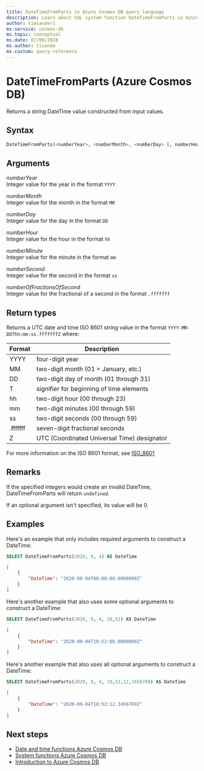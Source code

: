 ```yaml
---
title: DateTimeFromParts in Azure Cosmos DB query language
description: Learn about SQL system function DateTimeFromParts in Azure Cosmos DB.
author: timsander1
ms.service: cosmos-db
ms.topic: conceptual
ms.date: 07/09/2020
ms.author: tisande
ms.custom: query-reference
---
```

# DateTimeFromParts (Azure Cosmos DB)

Returns a string DateTime value constructed from input values.
  
## Syntax
  
```sql
DateTimeFromParts(<numberYear>, <numberMonth>, <numberDay> [, numberHour]  [, numberMinute],  [, numberSecond], [, numberOfFractionsOfSecond])
```

## Arguments
  
*numberYear*  
   Integer value for the year in the format `YYYY`

*numberMonth*  
   Integer value for the month in the format `MM`

*numberDay*  
   Integer value for the day in the format `DD`

*numberHour*  
   Integer value for the hour in the format `hh`

*numberMinute*  
   Integer value for the minute in the format `mm`

*numberSecond*  
   Integer value for the second in the format `ss`

*numberOfFractionsOfSecond*  
   Integer value for the fractional of a second in the format `.fffffff`

## Return types

Returns a UTC date and time ISO 8601 string value in the format `YYYY-MM-DDThh:mm:ss.fffffffZ` where:
  
  |Format|Description|
  |-|-|
  |YYYY|four-digit year|
  |MM|two-digit month (01 = January, etc.)|
  |DD|two-digit day of month (01 through 31)|
  |T|signifier for beginning of time elements|
  |hh|two-digit hour (00 through 23)|
  |mm|two-digit minutes (00 through 59)|
  |ss|two-digit seconds (00 through 59)|
  |.fffffff|seven-digit fractional seconds|
  |Z|UTC (Coordinated Universal Time) designator||
  
 For more information on the ISO 8601 format, see [ISO_8601](https://en.wikipedia.org/wiki/ISO_8601)

## Remarks

If the specified integers would create an invalid DateTime, DateTimeFromParts will return `undefined`.

If an optional argument isn't specified, its value will be 0.

## Examples

Here's an example that only includes required arguments to construct a DateTime:

```sql
SELECT DateTimeFromParts(2020, 9, 4) AS DateTime
```

```json
[
    {
        "DateTime": "2020-09-04T00:00:00.0000000Z"
    }
]
```

Here's another example that also uses some optional arguments to construct a DateTime:

```sql
SELECT DateTimeFromParts(2020, 9, 4, 10,52) AS DateTime
```

```json
[
    {
        "DateTime": "2020-09-04T10:52:00.0000000Z"
    }
]
```

Here's another example that also uses all optional arguments to construct a DateTime:

```sql
SELECT DateTimeFromParts(2020, 9, 4, 10,52,12,3456789) AS DateTime
```

```json
[
    {
        "DateTime": "2020-09-04T10:52:12.3456789Z"
    }
]
```

## Next steps

- [Date and time functions Azure Cosmos DB](sql-query-date-time-functions.md)
- [System functions Azure Cosmos DB](sql-query-system-functions.md)
- [Introduction to Azure Cosmos DB](introduction.md)
